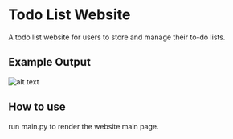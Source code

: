 
# Todo List Website

A todo list website for users to store and manage their to-do lists.



## Example Output

![alt text](https://github.com/zhenfan19911991/day89todolist/blob/main/Demo.png?raw=true)

## How to use

run main.py to render the website main page.




